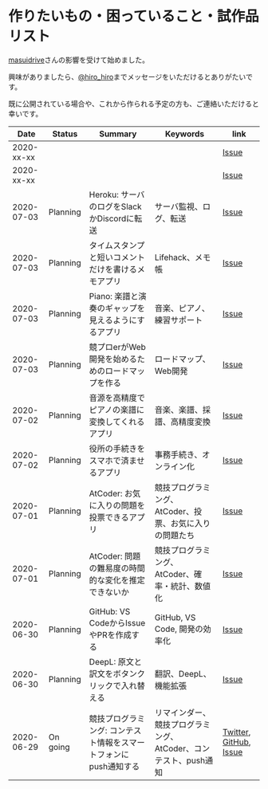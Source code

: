 # 作りたいもの・困っていること・試作品リスト

[masuidrive](https://masuidrive.tadalist.com/lists/1941485/public)さんの影響を受けて始めました。

興味がありましたら、[@hiro_hiro](https://twitter.com/k_hiro1818)までメッセージをいただけるとありがたいです。

既に公開されている場合や、これから作られる予定の方も、ご連絡いただけると幸いです。

|Date|Status|Summary|Keywords|link|
|--|--|--|--|--|
|2020-xx-xx||||[Issue](https://github.com/KATO-Hiro/Daily-hit/issues/)|
|2020-xx-xx||||[Issue](https://github.com/KATO-Hiro/Daily-hit/issues/)|
|2020-07-03|Planning|Heroku: サーバのログをSlackかDiscordに転送|サーバ監視、ログ、転送|[Issue](https://github.com/KATO-Hiro/Daily-hit/issues/34)|
|2020-07-03|Planning|タイムスタンプと短いコメントだけを書けるメモアプリ|Lifehack、メモ帳|[Issue](https://github.com/KATO-Hiro/Daily-hit/issues/33)|
|2020-07-03|Planning|Piano: 楽譜と演奏のギャップを見えるようにするアプリ|音楽、ピアノ、練習サポート|[Issue](https://github.com/KATO-Hiro/Daily-hit/issues/32)|
|2020-07-03|Planning|競プロerがWeb開発を始めるためのロードマップを作る|ロードマップ、Web開発|[Issue](https://github.com/KATO-Hiro/Daily-hit/issues/31)|
|2020-07-02|Planning|音源を高精度でピアノの楽譜に変換してくれるアプリ|音楽、楽譜、採譜、高精度変換|[Issue](https://github.com/KATO-Hiro/Daily-hit/issues/29)|
|2020-07-02|Planning|役所の手続きをスマホで済ませるアプリ|事務手続き、オンライン化|[Issue](https://github.com/KATO-Hiro/Daily-hit/issues/27)|
|2020-07-01|Planning|AtCoder: お気に入りの問題を投票できるアプリ|競技プログラミング、AtCoder、投票、お気に入りの問題たち|[Issue](https://github.com/KATO-Hiro/Daily-hit/issues/25)|
|2020-07-01|Planning|AtCoder: 問題の難易度の時間的な変化を推定できないか|競技プログラミング、AtCoder、確率・統計、数値化|[Issue](https://github.com/KATO-Hiro/Daily-hit/issues/23)|
|2020-06-30|Planning|GitHub: VS CodeからIssueやPRを作成する|GitHub, VS Code, 開発の効率化|[Issue](https://github.com/KATO-Hiro/Daily-hit/issues/17)|
|2020-06-30|Planning|DeepL: 原文と訳文をボタンクリックで入れ替える|翻訳、DeepL、機能拡張|[Issue](https://github.com/KATO-Hiro/Daily-hit/issues/13)|
|2020-06-29|On going|競技プログラミング: コンテスト情報をスマートフォンにpush通知する|リマインダー、競技プログラミング、AtCoder、コンテスト、push通知|[Twitter](https://twitter.com/AtCoderChokuZen), [GitHub](https://github.com/KATO-Hiro/AtCoderChokuZen), [Issue](https://github.com/KATO-Hiro/Daily-hit/issues/11)|
